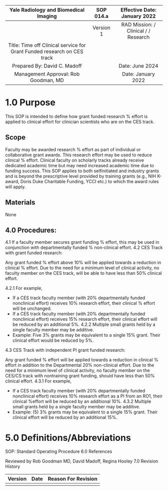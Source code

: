 | Yale Radiology and Biomedical Imaging | SOP 014.a | Effective Date: <br> January 2022 |
| :--: | :--: | :--: |
|  | Version 1 | RAD Mission: / Clinical / / Research |
| Title: Time off Clinical service for Grant Funded research on CES track |  |  |
| Prepared By: David C. Madoff |  | Date: June 2024 |
| Management Approval: Rob Goodman, MD |  | Date: January 2022 |

# 1.0 Purpose 

This SOP is intended to define how grant funded research \% effort is applied to clinical effort for clinician scientists who are on the CES track.

## Scope

Faculty may be awarded research \% effort as part of individual or collaborative grant awards. This research effort may be used to reduce clinical \% effort. Clinical faculty on scholarly tracks already receive dedicated academic time but may need increased academic time due to funding success. This SOP applies to both selfinitiated and industry grants and is beyond the prescriptive level provided by training grants (e.g., NIH K-award, Doris Duke Charitable Funding, YCCI etc.) to which the award rules will apply.

## Materials

None

## 4.0 Procedures:

4.1 If a faculty member secures grant funding \% effort, this may be used in conjunction with departmentally funded \% non-clinical effort.
4.2 CES Track with grant funded research:

Any grant funded \% effort above $10 \%$ will be applied towards a reduction in clinical \% effort. Due to the need for a minimum level of clinical activity, no faculty member on the CES track, will be able to have less than $50 \%$ clinical effort.

4.2.1 For example,

- If a CES track faculty member (with 20\% departmentally funded nonclinical effort) receives 10\% research effort, their clinical \% effort will be unchanged.
- If a CES track faculty member (with 20\% departmentally funded nonclinical effort) receives $15 \%$ research effort, their clinical effort will be reduced by an additional $5 \%$.
4.2.2 Multiple small grants held by a single faculty member may be additive.
- Example: Five 3\% grants may be equivalent to a single 15\% grant. Their clinical effort would be reduced by $5 \%$.

4.3 CES Track with independent PI grant funded research:

Any grant funded \% effort will be applied towards a reduction in clinical \% effort in addition to the Departmental 20\% non-clinical effort. Due to the need for a minimum level of clinical activity, no faculty member on the CES/CS track with nontraining grant funding, should have less than 50\% clinical effort.
4.3.1 For example,

- If a CES track faculty member (with 20\% departmentally funded nonclinical effort) receives $10 \%$ research effort as a PI from an RO1, their clinical \%effort will be reduced by an additional 10\%.
4.3.2 Multiple small grants held by a single faculty member may be additive.
- Example: (5) 3\% grants may be equivalent to a single 15\% grant. Their clinical effort will be reduced by an additional 15\%.


# 5.0 Definitions/Abbreviations 

SOP: Standard Operating Procedure
6.0 References

Reviewed by Rob Goodman MD, David Madoff, Regina Hooley
7.0 Revision History

| Version | Date | Reason For Revision |
| :-- | :-- | :-- |
|  |  |  |